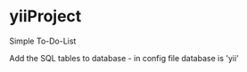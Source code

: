 # yiiProject

Simple To-Do-List

Add the SQL tables to database - in config file database is 'yii'

